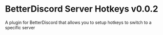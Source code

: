# BetterDiscord Server Hotkeys v0.0.2
A plugin for BetterDiscord that allows you to setup hotkeys to switch to a specific server